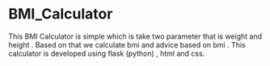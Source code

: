 # BMI_Calculator
This BMI Calculator is simple which is take two parameter that is weight and height . Based on that we calculate bmi and advice based on bmi .
This calculator is developed using flask (python) , html and css.
